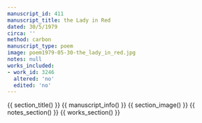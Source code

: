 ```yaml
---
manuscript_id: 411
manuscript_title: the Lady in Red
dated: 30/5/1979
circa: ''
method: carbon
manuscript_type: poem
image: poem1979-05-30-the_lady_in_red.jpg
notes: null
works_included:
- work_id: 3246
  altered: 'no'
  edited: 'no'
---
```


{{ section_title() }}
{{ manuscript_info() }}
{{ section_image() }}
{{ notes_section() }}
{{ works_section() }}

